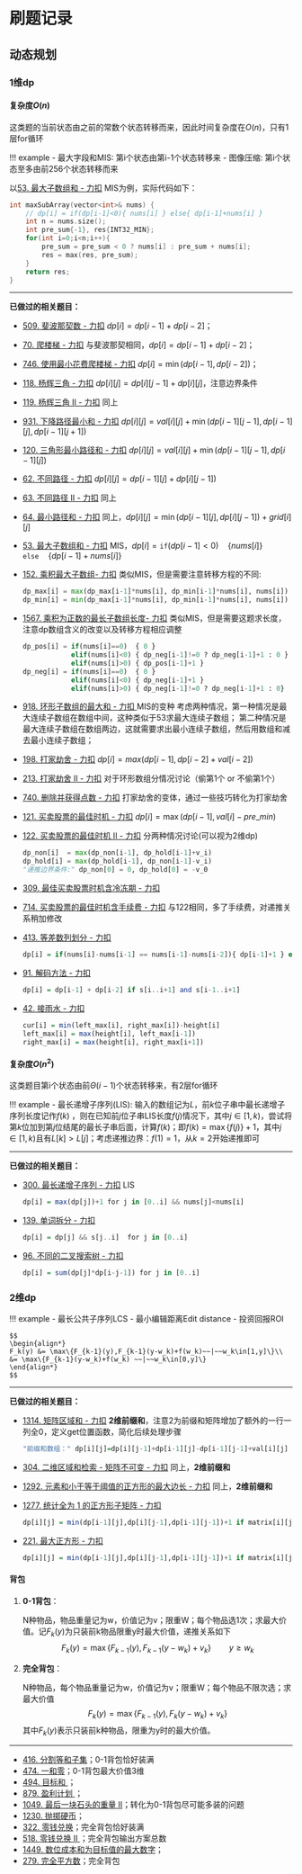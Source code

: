 # 刷题记录

## 动态规划

### 1维dp

#### 复杂度$O(n)$

这类题的当前状态由之前的常数个状态转移而来，因此时间复杂度在$O(n)$，只有1层for循环

!!! example
	- 最大字段和MIS: 第i个状态由第i-1个状态转移来
	- 图像压缩: 第i个状态至多由前256个状态转移而来

以[53. 最大子数组和 - 力扣](https://leetcode.cn/problems/maximum-subarray/) MIS为例，实际代码如下：

```C++
int maxSubArray(vector<int>& nums) {
    // dp[i] = if(dp[i-1]<0){ nums[i] } else{ dp[i-1]+nums[i] }
    int n = nums.size();
    int pre_sum{-1}, res{INT32_MIN};
    for(int i=0;i<n;i++){
        pre_sum = pre_sum < 0 ? nums[i] : pre_sum + nums[i];
        res = max(res, pre_sum);
    }
    return res;
}
```

---

**已做过的相关题目：**


- [509. 斐波那契数 - 力扣](https://leetcode.cn/problems/fibonacci-number/) $dp[i] = dp[i-1]+dp[i-2]$；

- [70. 爬楼梯 - 力扣](https://leetcode.cn/problems/climbing-stairs/) 与斐波那契相同，$dp[i] = dp[i-1]+dp[i-2]$；

- [746. 使用最小花费爬楼梯 - 力扣](https://leetcode.cn/problems/min-cost-climbing-stairs/) $dp[i] = \min(dp[i-1], dp[i-2])$；

- [118. 杨辉三角 - 力扣](https://leetcode.cn/problems/pascals-triangle/) $dp[i][j] = dp[i][j-1]+dp[i][j]$，注意边界条件

- [119. 杨辉三角 II - 力扣](https://leetcode.cn/problems/pascals-triangle-ii/) 同上

- [931. 下降路径最小和 - 力扣](https://leetcode.cn/problems/minimum-falling-path-sum/)  $dp[i][j] = val[i][j]+\min (dp[i-1][j-1],dp[i-1][j],dp[i-1][j+1])$

- [120. 三角形最小路径和 - 力扣](https://leetcode.cn/problems/triangle/)  $dp[i][j] = val[i][j]+\min (dp[i-1][j-1],dp[i-1][j])$

- [62. 不同路径 - 力扣](https://leetcode.cn/problems/unique-paths/) $dp[i][j] = dp[i-1][j]+dp[i][j-1])$

- [63. 不同路径 II - 力扣](https://leetcode.cn/problems/unique-paths-ii/) 同上

- [64. 最小路径和 - 力扣](https://leetcode.cn/problems/minimum-path-sum/) 同上，$dp[i][j] = \min(dp[i-1][j], dp[i][j-1])+grid[i][j]$

- [53. 最大子数组和 - 力扣](https://leetcode.cn/problems/maximum-subarray/) MIS，$dp[i] = \texttt{if}(dp[i-1]<0)\quad\{nums[i]\}\quad\texttt{else}\quad\{dp[i-1]+nums[i] \}$

- [152. 乘积最大子数组- 力扣](https://leetcode.cn/problems/maximum-product-subarray/solution/) 类似MIS，但是需要注意转移方程的不同:

    ```python
    dp_max[i] = max(dp_max[i-1]*nums[i], dp_min[i-1]*nums[i], nums[i])
    dp_min[i] = min(dp_max[i-1]*nums[i], dp_min[i-1]*nums[i], nums[i])
    ```

- [1567. 乘积为正数的最长子数组长度- 力扣](https://leetcode.cn/problems/maximum-length-of-subarray-with-positive-product/solution/) 类似MIS，但是需要这题求长度，注意dp数组含义的改变以及转移方程相应调整

    ```python
    dp_pos[i] = if(nums[i]==0)  { 0 }
    			elif(nums[i]<0) { dp_neg[i-1]!=0 ? dp_neg[i-1]+1 : 0 }
    			elif(nums[i]>0) { dp_pos[i-1]+1 }
    dp_neg[i] = if(nums[i]==0)  { 0 }
    			elif(nums[i]<0) { dp_neg[i-1]+1 }
    			elif(nums[i]>0) { dp_neg[i-1]!=0 ? dp_neg[i-1]+1 : 0}
    ```

- [918. 环形子数组的最大和 - 力扣 ](https://leetcode.cn/problems/maximum-sum-circular-subarray/) MIS的变种
  考虑两种情况，第一种情况是最大连续子数组在数组中间，这种类似于53求最大连续子数组；
  第二种情况是最大连续子数组在数组两边，这就需要求出最小连续子数组，然后用数组和减去最小连续子数组；
  
- [198. 打家劫舍 - 力扣](https://leetcode.cn/problems/house-robber/) $dp[i] = max(dp[i-1], dp[i-2]+val[i-2])$
  
- [213. 打家劫舍 II - 力扣](https://leetcode.cn/problems/house-robber-ii/) 对于环形数组分情况讨论（偷第1个 or 不偷第1个）

- [740. 删除并获得点数 - 力扣](https://leetcode.cn/problems/delete-and-earn/) 打家劫舍的变体，通过一些技巧转化为打家劫舍

- [121. 买卖股票的最佳时机 - 力扣](https://leetcode.cn/problems/best-time-to-buy-and-sell-stock/) $dp[i] = \max(dp[i-1],val[i] - pre\_min)$

- [122. 买卖股票的最佳时机 II - 力扣](https://leetcode.cn/problems/best-time-to-buy-and-sell-stock-ii/submissions/) 分两种情况讨论(可以视为2维dp)
	
	```python
	dp_non[i]  = max(dp_non[i-1], dp_hold[i-1]+v_i)
	dp_hold[i] = max(dp_hold[i-1], dp_non[i-1]-v_i)
	"递推边界条件:" dp_non[0] = 0, dp_hold[0] = -v_0
	```
  
- [309. 最佳买卖股票时机含冷冻期 - 力扣](https://leetcode.cn/problems/best-time-to-buy-and-sell-stock-with-cooldown/) 

- [714. 买卖股票的最佳时机含手续费 - 力扣](https://leetcode.cn/problems/best-time-to-buy-and-sell-stock-with-transaction-fee/) 与122相同，多了手续费，对递推关系稍加修改

- [413. 等差数列划分 - 力扣](https://leetcode.cn/problems/arithmetic-slices/) 

    ```haskell
    dp[i] = if(nums[i]-nums[i-1] == nums[i-1]-nums[i-2]){ dp[i-1]+1 } else{ 0 }
    ```
    
- [91. 解码方法 - 力扣](https://leetcode.cn/problems/decode-ways/)

    ```haskell
    dp[i] = dp[i-1] + dp[i-2] if s[i..i+1] and s[i-1..i+1]
    ```
    
- [42. 接雨水 - 力扣](https://leetcode.cn/problems/trapping-rain-water/) 
	
    ```haskell
    cur[i] = min(left_max[i], right_max[i])-height[i]
    left_max[i] = max(height[i], left_max[i-1])
    right_max[i] = max(height[i], right_max[i+1])
    ```

#### 复杂度$O(n^2)$

这类题目第i个状态由前$\Theta(i-1)$个状态转移来，有2层for循环

!!! example
	- 最长递增子序列(LIS): 输入的数组记为$L$，前$k$位子串中最长递增子序列长度记作$f(k)$ ，则在已知前$j$位子串LIS长度$f(j)$情况下，其中$j\in [1,k)$，尝试将第$k$位加到第$j$位结尾的最长子串后面，计算$f(k)$；即$f(k) = \max\{f(j)\}+1$，其中$j\in[1,k)$且有$L[k]>L[j]$；考虑递推边界：$f(1) = 1$，从$k = 2$开始递推即可

---

**已做过的相关题目：**

- [300. 最长递增子序列 - 力扣](https://leetcode.cn/problems/longest-increasing-subsequence/) LIS

    ```haskell
    dp[i] = max(dp[j])+1 for j in [0..i] && nums[j]<nums[i]
    ```
    
- [139. 单词拆分 - 力扣](https://leetcode.cn/problems/word-break/) 

    ```haskell
    dp[i] = dp[j] && s[j..i]  for j in [0..i]
    ```
    
- [96. 不同的二叉搜索树 - 力扣](https://leetcode.cn/problems/unique-binary-search-trees/)

    ```haskell
    dp[i] = sum(dp[j]*dp[i-j-1]) for j in [0..i]
    ```



### 2维dp

!!! example
    - 最长公共子序列LCS
    - 最小编辑距离Edit distance
    - 投资回报ROI
    
    $$
    \begin{align*}
    F_k(y) &= \max\{F_{k-1}(y),F_{k-1}(y-w_k)+f(w_k)~~|~~w_k\in[1,y]\}\\
    &= \max\{F_{k-1}(y-w_k)+f(w_k) ~~|~~w_k\in[0,y]\}
    \end{align*}
    $$

---

**已做过的相关题目：**

- [1314. 矩阵区域和 - 力扣](https://leetcode.cn/problems/matrix-block-sum/) **2维前缀和**，注意2为前缀和矩阵增加了额外的一行一列全0，定义get位置函数，简化后续处理步骤

    ```haskell
    "前缀和数组：" dp[i][j]=dp[i][j-1]+dp[i-1][j]-dp[i-1][j-1]+val[i][j]
    ```

- [304. 二维区域和检索 - 矩阵不可变 - 力扣](https://leetcode.cn/problems/range-sum-query-2d-immutable/) 同上，**2维前缀和**

- [1292. 元素和小于等于阈值的正方形的最大边长 - 力扣](https://leetcode.cn/problems/maximum-side-length-of-a-square-with-sum-less-than-or-equal-to-threshold/) 同上，**2维前缀和**

- [1277. 统计全为 1 的正方形子矩阵 - 力扣](https://leetcode.cn/problems/count-square-submatrices-with-all-ones/) 

    ```haskell
    dp[i][j] = min(dp[i-1][j],dp[i][j-1],dp[i-1][j-1])+1 if matrix[i][j]==1
    ```

- [221. 最大正方形 - 力扣](https://leetcode.cn/problems/maximal-square/) 

    ```haskell
    dp[i][j] = min(dp[i-1][j],dp[i][j-1],dp[i-1][j-1])+1 if matrix[i][j]==1
    ```


#### 背包

1. **0-1背包**：

	N种物品，物品重量记为w，价值记为v；限重W；每个物品选1次；求最大价值。记$F_k(y)$为只装前k物品限重y时最大价值，递推关系如下
   $$
   F_k(y) = \max\{F_{k-1}(y), F_{k-1}(y-w_k)+v_k\}\qquad y\geq w_k
   $$

2. **完全背包**：

	N种物品，每个物品重量记为w，价值记为v；限重W；每个物品不限次选；求最大价值
   $$
   F_k(y) = \max \{F_{k-1}(y), F_k(y-w_k)+v_k\}
   $$
   其中$F_k(y)$表示只装前k种物品，限重为y时的最大价值。

---



- [416. 分割等和子集](https://leetcode.cn/problems/partition-equal-subset-sum/)；0-1背包恰好装满
- [474. 一和零](https://leetcode-cn.com/problems/ones-and-zeroes)；0-1背包最大价值3维
- [494. 目标和 ](https://leetcode.cn/problems/target-sum/)；
- [879. 盈利计划 ](https://leetcode.cn/problems/profitable-schemes/)；
- [1049. 最后一块石头的重量 II](https://leetcode.cn/problems/last-stone-weight-ii/)；转化为0-1背包尽可能多装的问题
- [1230. 抛掷硬币](https://leetcode.cn/problems/toss-strange-coins/)；
- [322. 零钱兑换](https://leetcode-cn.com/problems/coin-change)；完全背包恰好装满
- [518. 零钱兑换 II ](https://leetcode-cn.com/problems/coin-change-2)；完全背包输出方案总数
- [1449. 数位成本和为目标值的最大数字](https://leetcode.cn/problems/form-largest-integer-with-digits-that-add-up-to-target/)；
- [279. 完全平方数](https://leetcode.cn/problems/perfect-squares/)；完全背包



